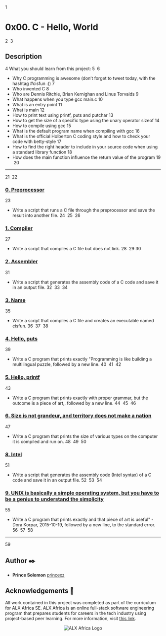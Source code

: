 
1
# 0x00. C - Hello, World
2
​
3
## Description
4
What you should learn from this project:
5
​
6
* Why C programming is awesome (don’t forget to tweet today, with the hashtag #cisfun :))
7
* Who invented C
8
* Who are Dennis Ritchie, Brian Kernighan and Linus Torvalds
9
* What happens when you type gcc main.c
10
* What is an entry point
11
* What is main
12
* How to print text using printf, puts and putchar
13
* How to get the size of a specific type using the unary operator sizeof
14
* How to compile using gcc
15
* What is the default program name when compiling with gcc
16
* What is the official Holberton C coding style and how to check your code with betty-style
17
* How to find the right header to include in your source code when using a standard library function
18
* How does the main function influence the return value of the program
19
​
20
---
21
​
22
### [0. Preprocessor](./0-preprocessor)
23
* Write a script that runs a C file through the preprocessor and save the result into another file.
24
​
25
​
26
### [1. Compiler](./1-compiler)
27
* Write a script that compiles a C file but does not link.
28
​
29
​
30
### [2. Assembler](./2-assembler)
31
* Write a script that generates the assembly code of a C code and save it in an output file.
32
​
33
​
34
### [3. Name](./3-name)
35
* Write a script that compiles a C file and creates an executable named cisfun.
36
​
37
​
38
### [4. Hello, puts](./4-puts.c)
39
* Write a C program that prints exactly "Programming is like building a multilingual puzzle, followed by a new line.
40
​
41
​
42
### [5. Hello, printf](./5-printf.c)
43
* Write a C program that prints exactly with proper grammar, but the outcome is a piece of art,, followed by a new line.
44
​
45
​
46
### [6. Size is not grandeur, and territory does not make a nation](./6-size.c)
47
* Write a C program that prints the size of various types on the computer it is compiled and run on.
48
​
49
​
50
### [8. Intel](./100-intel)
51
* Write a script that generates the assembly code (Intel syntax) of a C code and save it in an output file.
52
​
53
​
54
### [9. UNIX is basically a simple operating system, but you have to be a genius to understand the simplicity](./101-quote.c)
55
* Write a C program that prints exactly and that piece of art is useful" - Dora Korpar, 2015-10-19, followed by a new line, to the standard error.
56
​
57
​
58
---
59
​

## Author :black_nib:

* **Prince Solomon** [princexz](https://github.com/princexz)

## Acknowledgements :pray:

All work contained in this project was completed as part of the curriculum for ALX Africa SE. ALX Africa is an online full-stack software engineering program that prepares students for careers in the tech industry using project-based peer learning. For more information, visit [this link](https://www.alxafrica.com//).

<p align="center">
  <img
   src="https://www.alxafrica.com/wp-content/uploads/2022/01/header-logo.png"
       alt="ALX Africa Logo"
  >
</p>

